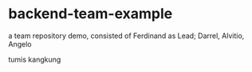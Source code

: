 # backend-team-example
a team repository demo, consisted of Ferdinand as Lead; Darrel, Alvitio, Angelo

tumis kangkung